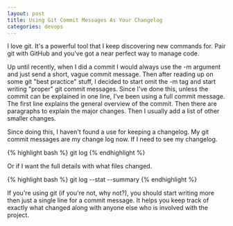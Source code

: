 ```yaml
---
layout: post
title: Using Git Commit Messages As Your Changelog
categories: devops
---
```

I love git. It's a powerful tool that I keep discovering new commands for. Pair git with GitHub and you've got a near perfect way to manage code.

Up until recently, when I did a commit I would always use the -m argument and just send a short, vague commit message. Then after reading up on some git "best practice" stuff, I decided to start omit the -m tag and start writing "proper" git commit messages. Since I've done this, unless the commit can be explained in one line, I've been using a full commit message. The first line explains the general overview of the commit. Then there are paragraphs to explain the major changes. Then I usually add a list of other smaller changes.

Since doing this, I haven't found a use for keeping a changelog. My git commit messages are my change log now. If I need to see my changelog.

{% highlight bash %}
git log
{% endhighlight %}

Or if I want the full details with what files changed.

{% highlight bash %}
git log --stat --summary
{% endhighlight %}

If you're using git (if you're not, why not?), you should start writing more then just a single line for a commit message. It helps you keep track of exactly what changed along with anyone else who is involved with the project.
